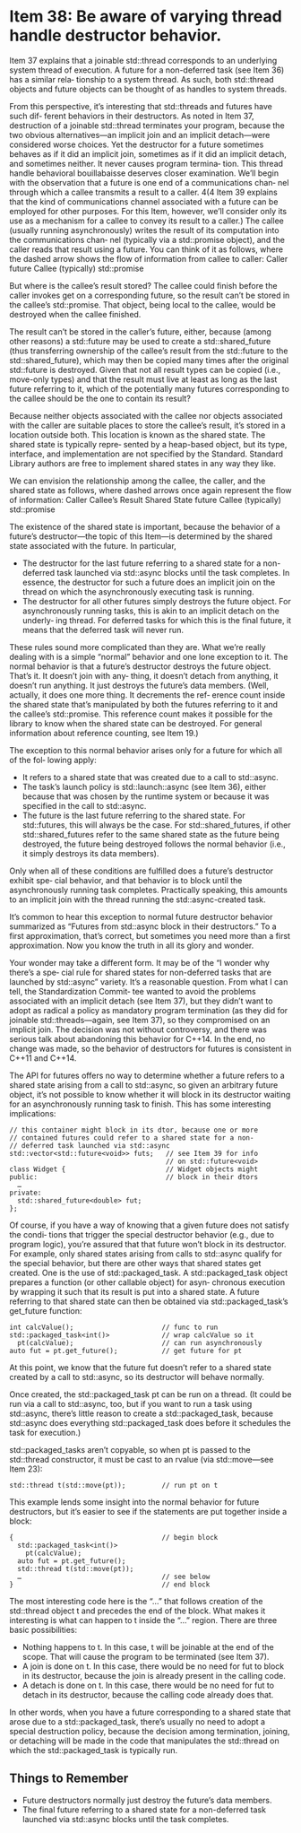# Item 38: Be aware of varying thread handle destructor behavior.

Item 37 explains  that a  joinable std::thread corresponds  to an underlying  system
thread of execution. A future for a non-deferred task (see Item 36) has a similar rela‐
tionship  to  a  system  thread. As  such, both std::thread objects  and  future objects
can be thought of as handles to system threads.

From  this perspective,  it’s  interesting  that std::threads and  futures have such dif‐
ferent behaviors  in  their destructors. As noted  in  Item 37, destruction of a  joinable
std::thread  terminates  your  program,  because  the  two  obvious  alternatives—an
implicit  join  and  an  implicit  detach—were  considered  worse  choices.  Yet  the
destructor for a future sometimes behaves as if it did an implicit join, sometimes as
if it did an implicit detach, and sometimes neither. It never causes program termina‐
tion. This thread handle behavioral bouillabaisse deserves closer examination.
We’ll begin with the observation that a future is one end of a communications chan‐
nel through which a callee transmits a result to a caller.
4(4 Item 39 explains that the kind of communications channel associated with a future can be employed for other
purposes. For this Item, however, we’ll consider only its use as a mechanism for a callee to convey its result to
a caller.)
The callee (usually running
asynchronously) writes the result of its computation into the communications chan‐
nel  (typically  via  a  std::promise  object),  and  the  caller  reads  that  result  using  a
future.  You  can  think  of  it  as  follows, where  the  dashed  arrow  shows  the  flow  of
information from callee to caller:
Caller future Callee (typically) std::promise

But where is the callee’s result stored? The callee could finish before the caller invokes
get  on  a  corresponding  future,  so  the  result  can’t  be  stored  in  the  callee’s
std::promise. That object, being  local  to  the  callee, would be destroyed when  the
callee finished.

The result can’t be stored in the caller’s future, either, because (among other reasons)
a  std::future  may  be  used  to  create  a  std::shared_future  (thus  transferring
ownership of the callee’s result from the std::future to the std::shared_future),
which may  then be copied many  times after  the original std::future  is destroyed.
Given that not all result types can be copied (i.e., move-only types) and that the result
must  live  at  least  as  long  as  the  last  future  referring  to  it, which  of  the  potentially
many futures corresponding to the callee should be the one to contain its result?

Because  neither  objects  associated  with  the  callee  nor  objects  associated  with  the
caller  are  suitable places  to  store  the  callee’s  result,  it’s  stored  in  a  location outside
both. This  location  is known as  the  shared  state. The shared state  is  typically repre‐
sented  by  a  heap-based  object,  but  its  type,  interface,  and  implementation  are  not
specified  by  the  Standard.  Standard  Library  authors  are  free  to  implement  shared
states in any way they like.

We can envision the relationship among the callee, the caller, and the shared state as
follows, where dashed arrows once again represent the flow of information:
Caller Callee’s Result Shared State future Callee (typically) std::promise

The  existence  of  the  shared  state  is  important,  because  the  behavior  of  a  future’s
destructor—the topic of this Item—is determined by the shared state associated with
the future. In particular,
- The  destructor  for  the  last  future  referring  to  a  shared  state  for  a  non-
deferred  task  launched  via  std::async  blocks  until  the  task  completes.  In
essence, the destructor for such a future does an implicit join on the thread on
which the asynchronously executing task is running.
- The  destructor  for  all  other  futures  simply  destroys  the  future  object.  For
asynchronously running tasks, this is akin to an implicit detach on the underly‐
ing thread. For deferred tasks for which this is the final future, it means that the
deferred task will never run.

These rules sound more complicated than they are. What we’re really dealing with is
a simple “normal” behavior and one lone exception to it. The normal behavior is that
a  future’s destructor destroys  the  future object. That’s  it.  It doesn’t join with  any‐
thing,  it doesn’t detach  from anything,  it doesn’t  run anything.  It  just destroys  the
future’s data members. (Well, actually, it does one more thing. It decrements the ref‐
erence count inside the shared state that’s manipulated by both the futures referring
to  it  and  the  callee’s std::promise. This  reference  count makes  it possible  for  the
library  to  know  when  the  shared  state  can  be  destroyed.  For  general  information
about reference counting, see Item 19.)

The exception to this normal behavior arises only for a future for which all of the fol‐
lowing apply:
- It refers to a shared state that was created due to a call to std::async.
- The  task’s  launch policy  is std::launch::async  (see  Item 36), either because
that was chosen by  the runtime system or because  it was specified  in  the call  to
std::async.
- The  future  is  the  last  future referring  to  the  shared  state. For std::futures,
this will always be  the case. For std::shared_futures,  if other std::shared_futures 
refer  to  the same shared state as  the  future being destroyed,  the  future
being  destroyed  follows  the  normal  behavior  (i.e.,  it  simply  destroys  its  data
members).

Only when all of these conditions are fulfilled does a future’s destructor exhibit spe‐
cial  behavior,  and  that  behavior  is  to  block  until  the  asynchronously  running  task
completes.  Practically  speaking,  this  amounts  to  an  implicit  join  with  the  thread
running the std::async-created task.

It’s common to hear this exception to normal future destructor behavior summarized
as  “Futures  from std::async block  in  their destructors.” To a  first approximation,
that’s  correct,  but  sometimes  you need more  than  a  first  approximation. Now  you
know the truth in all its glory and wonder.

Your wonder may take a different form. It may be of the “I wonder why there’s a spe‐
cial  rule  for  shared  states  for non-deferred  tasks  that are  launched by std::async”
variety. It’s a reasonable question. From what I can tell, the Standardization Commit‐
tee wanted  to avoid  the problems associated with an  implicit detach  (see  Item 37),
but they didn’t want to adopt as radical a policy as mandatory program termination
(as  they did  for  joinable std::threads—again,  see  Item 37),  so  they  compromised
on an implicit join. The decision was not without controversy, and there was serious
talk about abandoning this behavior for C++14. In the end, no change was made, so
the behavior of destructors for futures is consistent in C++11 and C++14.

The API  for  futures offers no way  to determine whether a  future  refers  to a  shared
state arising  from a  call  to std::async,  so given an arbitrary  future object,  it’s not
possible to know whether it will block in its destructor waiting for an asynchronously
running task to finish. This has some interesting implications:
```
// this container might block in its dtor, because one or more
// contained futures could refer to a shared state for a non-
// deferred task launched via std::async
std::vector<std::future<void>> futs;   // see Item 39 for info
                                       // on std::future<void>
class Widget {                         // Widget objects might
public:                                // block in their dtors
  …
private:
  std::shared_future<double> fut;
};
```
Of course, if you have a way of knowing that a given future does not satisfy the condi‐
tions  that  trigger  the special destructor behavior (e.g., due  to program  logic), you’re
assured that that future won’t block in its destructor. For example, only shared states
arising from calls to std::async qualify for the special behavior, but there are other
ways  that  shared  states  get  created.  One  is  the  use  of  std::packaged_task.  A
std::packaged_task object prepares a  function (or other callable object)  for asyn‐
chronous  execution by wrapping  it  such  that  its  result  is put  into  a  shared  state. A
future referring to that shared state can then be obtained via std::packaged_task’s
get_future function:
```
int calcValue();                      // func to run
std::packaged_task<int()>             // wrap calcValue so it
  pt(calcValue);                      // can run asynchronously
auto fut = pt.get_future();           // get future for pt
```
At this point, we know that the future fut doesn’t refer to a shared state created by a
call to std::async, so its destructor will behave normally.

Once created, the std::packaged_task pt can be run on a thread. (It could be run
via a call to std::async, too, but if you want to run a task using std::async, there’s
little reason  to create a std::packaged_task, because std::async does everything
std::packaged_task does before it schedules the task for execution.)

std::packaged_tasks  aren’t  copyable,  so when  pt  is  passed  to  the  std::thread
constructor, it must be cast to an rvalue (via std::move—see Item 23):
```
std::thread t(std::move(pt));         // run pt on t
```
This example lends some insight into the normal behavior for future destructors, but
it’s easier to see if the statements are put together inside a block:
```
{                                     // begin block
  std::packaged_task<int()>
    pt(calcValue);
  auto fut = pt.get_future();
  std::thread t(std::move(pt));
  …                                   // see below
}                                     // end block
```
The most  interesting code here  is  the  “…”  that  follows creation of  the std::thread
object  t  and  precedes  the  end  of  the  block. What makes  it  interesting  is what  can
happen to t inside the “…” region. There are three basic possibilities:
- Nothing happens  to t.  In  this  case, t will be  joinable  at  the  end of  the  scope.
That will cause the program to be terminated (see Item 37).
- A join is done on t. In this case, there would be no need for fut to block in its
destructor, because the join is already present in the calling code.
- A detach is done on t. In this case, there would be no need for fut to detach in
its destructor, because the calling code already does that.

In other words, when  you have  a  future  corresponding  to  a  shared  state  that  arose
due to a std::packaged_task, there’s usually no need to adopt a special destruction
policy, because the decision among termination, joining, or detaching will be made in
the  code  that manipulates  the std::thread on which  the std::packaged_task  is
typically run.

## Things to Remember
- Future destructors normally just destroy the future’s data members.
- The  final  future  referring  to  a  shared  state  for  a non-deferred  task  launched
via std::async blocks until the task completes.
